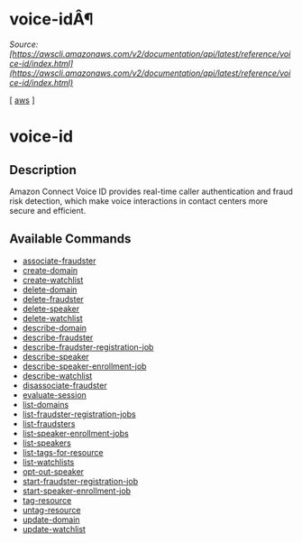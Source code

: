 # voice-idÂ¶

*Source: [https://awscli.amazonaws.com/v2/documentation/api/latest/reference/voice-id/index.html](https://awscli.amazonaws.com/v2/documentation/api/latest/reference/voice-id/index.html)*

[ [aws](https://awscli.amazonaws.com/v2/documentation/api/latest/reference/index.html#cli-aws) ]

# voice-id

## Description

Amazon Connect Voice ID provides real-time caller authentication and fraud risk detection, which make voice interactions in contact centers more secure and efficient.

## Available Commands

- [associate-fraudster](https://awscli.amazonaws.com/v2/documentation/api/latest/reference/voice-id/associate-fraudster.html)
- [create-domain](https://awscli.amazonaws.com/v2/documentation/api/latest/reference/voice-id/create-domain.html)
- [create-watchlist](https://awscli.amazonaws.com/v2/documentation/api/latest/reference/voice-id/create-watchlist.html)
- [delete-domain](https://awscli.amazonaws.com/v2/documentation/api/latest/reference/voice-id/delete-domain.html)
- [delete-fraudster](https://awscli.amazonaws.com/v2/documentation/api/latest/reference/voice-id/delete-fraudster.html)
- [delete-speaker](https://awscli.amazonaws.com/v2/documentation/api/latest/reference/voice-id/delete-speaker.html)
- [delete-watchlist](https://awscli.amazonaws.com/v2/documentation/api/latest/reference/voice-id/delete-watchlist.html)
- [describe-domain](https://awscli.amazonaws.com/v2/documentation/api/latest/reference/voice-id/describe-domain.html)
- [describe-fraudster](https://awscli.amazonaws.com/v2/documentation/api/latest/reference/voice-id/describe-fraudster.html)
- [describe-fraudster-registration-job](https://awscli.amazonaws.com/v2/documentation/api/latest/reference/voice-id/describe-fraudster-registration-job.html)
- [describe-speaker](https://awscli.amazonaws.com/v2/documentation/api/latest/reference/voice-id/describe-speaker.html)
- [describe-speaker-enrollment-job](https://awscli.amazonaws.com/v2/documentation/api/latest/reference/voice-id/describe-speaker-enrollment-job.html)
- [describe-watchlist](https://awscli.amazonaws.com/v2/documentation/api/latest/reference/voice-id/describe-watchlist.html)
- [disassociate-fraudster](https://awscli.amazonaws.com/v2/documentation/api/latest/reference/voice-id/disassociate-fraudster.html)
- [evaluate-session](https://awscli.amazonaws.com/v2/documentation/api/latest/reference/voice-id/evaluate-session.html)
- [list-domains](https://awscli.amazonaws.com/v2/documentation/api/latest/reference/voice-id/list-domains.html)
- [list-fraudster-registration-jobs](https://awscli.amazonaws.com/v2/documentation/api/latest/reference/voice-id/list-fraudster-registration-jobs.html)
- [list-fraudsters](https://awscli.amazonaws.com/v2/documentation/api/latest/reference/voice-id/list-fraudsters.html)
- [list-speaker-enrollment-jobs](https://awscli.amazonaws.com/v2/documentation/api/latest/reference/voice-id/list-speaker-enrollment-jobs.html)
- [list-speakers](https://awscli.amazonaws.com/v2/documentation/api/latest/reference/voice-id/list-speakers.html)
- [list-tags-for-resource](https://awscli.amazonaws.com/v2/documentation/api/latest/reference/voice-id/list-tags-for-resource.html)
- [list-watchlists](https://awscli.amazonaws.com/v2/documentation/api/latest/reference/voice-id/list-watchlists.html)
- [opt-out-speaker](https://awscli.amazonaws.com/v2/documentation/api/latest/reference/voice-id/opt-out-speaker.html)
- [start-fraudster-registration-job](https://awscli.amazonaws.com/v2/documentation/api/latest/reference/voice-id/start-fraudster-registration-job.html)
- [start-speaker-enrollment-job](https://awscli.amazonaws.com/v2/documentation/api/latest/reference/voice-id/start-speaker-enrollment-job.html)
- [tag-resource](https://awscli.amazonaws.com/v2/documentation/api/latest/reference/voice-id/tag-resource.html)
- [untag-resource](https://awscli.amazonaws.com/v2/documentation/api/latest/reference/voice-id/untag-resource.html)
- [update-domain](https://awscli.amazonaws.com/v2/documentation/api/latest/reference/voice-id/update-domain.html)
- [update-watchlist](https://awscli.amazonaws.com/v2/documentation/api/latest/reference/voice-id/update-watchlist.html)